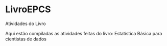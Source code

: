 # LivroEPCS
Atividades do Livro

Aqui estão compiladas as atividades feitas do livro:
Estatística Básica para cientistas de dados
